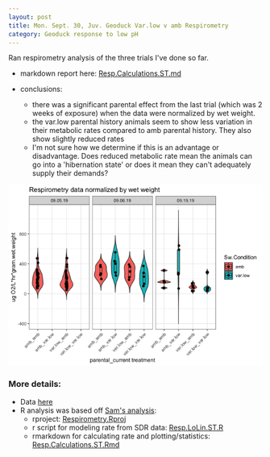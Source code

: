 ```yaml
---
layout: post
title: Mon. Sept. 30, Juv. Geoduck Var.low v amb Respirometry
category: Geoduck response to low pH
---
```


Ran respirometry analysis of the three trials I've done so far.

- markdown report here: [Resp.Calculations.ST.md](https://github.com/shellytrigg/P_generosa/blob/master/amb_v_varlowpH_juvis/analyses/Respirometry/Resp.Calculations.ST.md)

- conclusions: 
	- there was a significant parental effect from the last trial (which was 2 weeks of exposure) when the data were normalized by wet weight.  
	- the var.low parental history animals seem to show less variation in their metabolic rates compared to amb parental history. They also show slightly reduced rates
	- I'm not sure how we determine if this is an advantage or disadvantage. Does reduced metabolic rate mean the animals can go into a 'hibernation state' or does it mean they can't adequately supply their demands? 

![](https://raw.githubusercontent.com/shellytrigg/P_generosa/master/amb_v_varlowpH_juvis/analyses/Respirometry/Resp.Calculations.ST_files/figure-markdown_github/unnamed-chunk-19-1.png)

### More details:
- Data [here](https://github.com/shellytrigg/P_generosa/tree/master/amb_v_varlowpH_juvis/data)
- R analysis was based off [Sam's analysis](https://github.com/SamGurr/Intragenerational_thresholds_OA/tree/master/RAnalysis/Scripts):
	- rproject: [Respirometry.Rproj](https://github.com/shellytrigg/P_generosa/tree/master/amb_v_varlowpH_juvis/analyses/Respirometry)
	- r script for modeling rate from SDR data: [Resp.LoLin.ST.R](https://github.com/shellytrigg/P_generosa/blob/master/amb_v_varlowpH_juvis/analyses/Respirometry/Resp.LoLin.ST.R)
	- rmarkdown for calculating rate and plotting/statistics: [Resp.Calculations.ST.Rmd](https://github.com/shellytrigg/P_generosa/blob/master/amb_v_varlowpH_juvis/analyses/Respirometry/Resp.Calculations.ST.Rmd)
